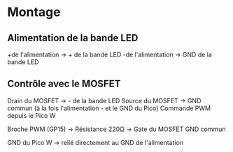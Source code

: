 # Montage 
## Alimentation de la bande LED

+de l'alimentation → + de la bande LED
-de l'alimentation → GND de la bande LED

## Contrôle avec le MOSFET

Drain du MOSFET → - de la bande LED
Source du MOSFET → GND commun (à la fois l'alimentation - et le GND du Pico)
Commande PWM depuis le Pico W

Broche PWM (GP15) → Résistance 220Ω → Gate du MOSFET
GND commun

GND du Pico W → relié directement au GND de l'alimentation